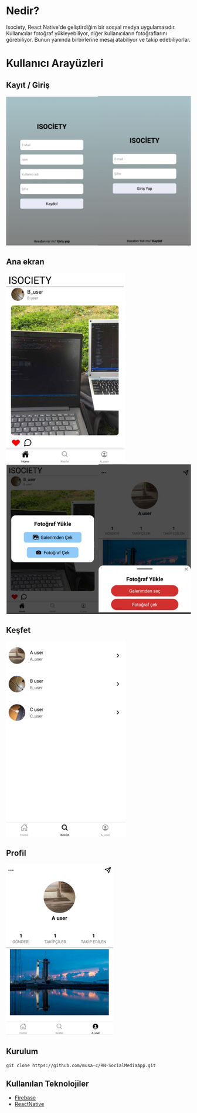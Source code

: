 # Nedir? 
Isociety, React Native'de geliştirdiğim bir sosyal medya uygulamasıdır. Kullanıcılar fotoğraf yükleyebiliyor, diğer kullanıcıların fotoğraflarını görebiliyor. Bunun yanında birbirlerine mesaj atabiliyor ve takip edebiliyorlar.

# Kullanıcı Arayüzleri

## Kayıt / Giriş
![kayit-giriş](interface/login-signIn.png)

## Ana ekran
![home](interface/home.png)
![home](interface/photoDownload.png)

## Keşfet
![kesfet](interface/kesfet.png)

## Profil
![profile](interface/profile.png)

## Kurulum

```
git clone https://github.com/musa-c/RN-SocialMediaApp.git
```

## Kullanılan Teknolojiler
- [Firebase](https://firebase.google.com/)
- [ReactNative](https://reactnative.dev/)





